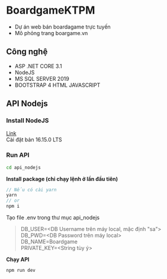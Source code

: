 # BoardgameKTPM

- Dự án web bán boardagame trực tuyến
- Mô phỏng trang boargame.vn

## Công nghệ

- ASP .NET CORE 3.1
- NodeJS
- MS SQL SERVER 2019
- BOOTSTRAP 4 HTML JAVASCRIPT

## API Nodejs

### Install NodeJS

[Link](https://nodejs.org/en/)  
Cài đặt bản 16.15.0 LTS

### Run API

```cmd
cd api_nodejs
```

**Install package (chỉ chạy lệnh ở lần đầu tiên)**

```js
// Nếu có cài yarn
yarn
// or
npm i
```

Tạo file .env trong thư mục api_nodejs

> DB_USER=<DB Username trên máy local, mặc định "sa">  
> DB_PWD=<DB Password trên máy local>  
> DB_NAME=Boardgame  
> PRIVATE_KEY=<String tùy ý>

**Chạy API**

```npm
npm run dev
```
